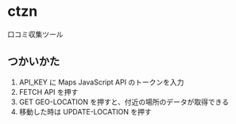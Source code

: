 # ctzn

口コミ収集ツール

## つかいかた

1. API_KEY に Maps JavaScript API のトークンを入力
2. FETCH API を押す
3. GET GEO-LOCATION を押すと、付近の場所のデータが取得できる
4. 移動した時は UPDATE-LOCATION を押す
